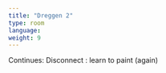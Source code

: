 ```yaml
---
title: "Dreggen 2"
type: room
language: 
weight: 9
---
```

Continues: Disconnect : learn to paint (again)
